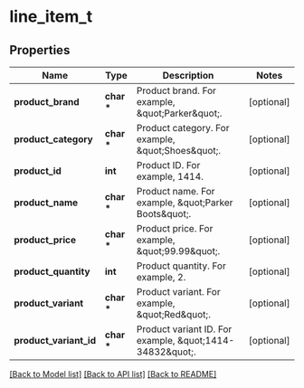 # line_item_t

## Properties
Name | Type | Description | Notes
------------ | ------------- | ------------- | -------------
**product_brand** | **char \*** | Product brand. For example, \&quot;Parker\&quot;. | [optional] 
**product_category** | **char \*** | Product category. For example, \&quot;Shoes\&quot;. | [optional] 
**product_id** | **int** | Product ID. For example, 1414. | [optional] 
**product_name** | **char \*** | Product name. For example, \&quot;Parker Boots\&quot;. | [optional] 
**product_price** | **char \*** | Product price. For example, \&quot;99.99\&quot;. | [optional] 
**product_quantity** | **int** | Product quantity. For example, 2. | [optional] 
**product_variant** | **char \*** | Product variant. For example, \&quot;Red\&quot;. | [optional] 
**product_variant_id** | **char \*** | Product variant ID. For example, \&quot;1414-34832\&quot;. | [optional] 

[[Back to Model list]](../README.md#documentation-for-models) [[Back to API list]](../README.md#documentation-for-api-endpoints) [[Back to README]](../README.md)


